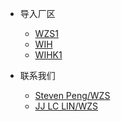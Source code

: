 * 导入厂区
    * [WZS1](http://lava.k8sprd-wzs.k8s.wistron.com.cn/Home/TestCockpit/ICT)
    * [WIH](http://lava-ui-f601-service-lb.wih-i40-technology.10.37.66.1.k8sprd-whq.k8s.wistron.com/Home/TestCockpit/ICT)
    * [WIHK1](http://lava-ui-f607-service-lb.wih-i40-technology.10.37.66.1.k8sprd-whq.k8s.wistron.com/Home/TestCockpit/ICT)

* 联系我们
    * [Steven Peng/WZS]()
    * [JJ LC LIN/WZS]()